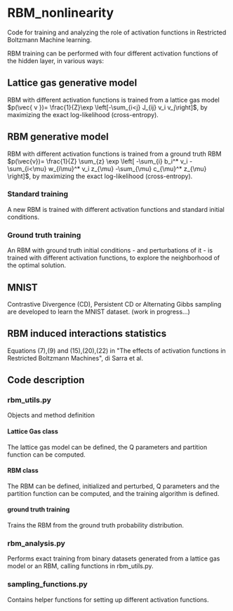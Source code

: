 # RBM_nonlinearity
Code for training and analyzing the role of activation functions in Restricted Boltzmann Machine learning.

RBM training can be performed with four different activation functions of the hidden layer, in various ways:

## Lattice gas generative model
RBM with different activation functions is trained from a lattice gas model $p(\vec{ v })= \frac{1}{Z}\exp \left[-\sum_{i<j} J_{ij} v_i  v_j\right]$, by maximizing the exact log-likelihood (cross-entropy).

## RBM generative model
RBM with different activation functions is trained from a ground truth RBM $p(\vec{v})= \frac{1}{Z} \sum_{z} \exp \left[ -\sum_{i} b_i^* v_i - \sum_{i<\mu} w_{i\mu}^* v_i  z_{\mu} -\sum_{\mu} c_{\mu}^* z_{\mu}   \right]$, by maximizing the exact log-likelihood (cross-entropy).

### Standard training
A new RBM is trained with different activation functions and standard initial conditions.
### Ground truth training
An RBM with ground truth initial conditions - and perturbations of it - is trained with different activation functions, to explore the neighborhood of the optimal solution.

## MNIST
Contrastive Divergence (CD), Persistent CD or Alternating Gibbs sampling are developed to learn the MNIST dataset. (work in progress...)

## RBM induced interactions statistics
Equations (7),(9) and (15),(20),(22) in "The effects of activation functions in Restricted Boltzmann Machines", di Sarra et al.

## Code description

### rbm_utils.py
Objects and method definition
#### Lattice Gas class
The lattice gas model can be defined, the Q parameters and partition function can be computed.
#### RBM class
The RBM can be defined, initialized and perturbed, Q parameters and the partition function can be computed, and the training algorithm is defined.
#### ground truth training
Trains the RBM from the ground truth probability distribution.


### rbm_analysis.py
Performs exact training from binary datasets generated from a lattice gas model or an RBM, calling functions in rbm_utils.py.

### sampling_functions.py
Contains helper functions for setting up different activation functions.
